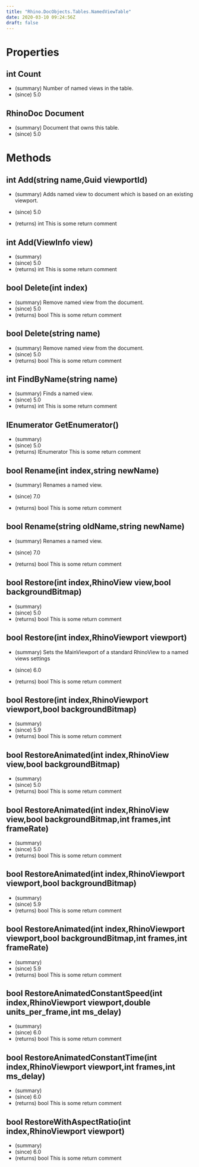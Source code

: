 ```yaml
---
title: "Rhino.DocObjects.Tables.NamedViewTable"
date: 2020-03-10 09:24:56Z
draft: false
---
```


# Properties
## int Count
- (summary) Number of named views in the table.
- (since) 5.0
## RhinoDoc Document
- (summary) Document that owns this table.
- (since) 5.0
# Methods
## int Add(string name,Guid viewportId)
- (summary) 
     Adds named view to document which is based on an existing viewport.
     
- (since) 5.0
- (returns) int This is some return comment
## int Add(ViewInfo view)
- (summary) 
- (since) 5.0
- (returns) int This is some return comment
## bool Delete(int index)
- (summary) Remove named view from the document.
- (since) 5.0
- (returns) bool This is some return comment
## bool Delete(string name)
- (summary) Remove named view from the document.
- (since) 5.0
- (returns) bool This is some return comment
## int FindByName(string name)
- (summary) Finds a named view.
- (since) 5.0
- (returns) int This is some return comment
## IEnumerator<ViewInfo> GetEnumerator()
- (summary) 
- (since) 5.0
- (returns) IEnumerator<ViewInfo> This is some return comment
## bool Rename(int index,string newName)
- (summary) 
     Renames a named view.
     
- (since) 7.0
- (returns) bool This is some return comment
## bool Rename(string oldName,string newName)
- (summary) 
     Renames a named view.
     
- (since) 7.0
- (returns) bool This is some return comment
## bool Restore(int index,RhinoView view,bool backgroundBitmap)
- (summary) 
- (since) 5.0
- (returns) bool This is some return comment
## bool Restore(int index,RhinoViewport viewport)
- (summary) 
     Sets the MainViewport of a standard RhinoView to a named views settings
     
- (since) 6.0
- (returns) bool This is some return comment
## bool Restore(int index,RhinoViewport viewport,bool backgroundBitmap)
- (summary) 
- (since) 5.9
- (returns) bool This is some return comment
## bool RestoreAnimated(int index,RhinoView view,bool backgroundBitmap)
- (summary) 
- (since) 5.0
- (returns) bool This is some return comment
## bool RestoreAnimated(int index,RhinoView view,bool backgroundBitmap,int frames,int frameRate)
- (summary) 
- (since) 5.0
- (returns) bool This is some return comment
## bool RestoreAnimated(int index,RhinoViewport viewport,bool backgroundBitmap)
- (summary) 
- (since) 5.9
- (returns) bool This is some return comment
## bool RestoreAnimated(int index,RhinoViewport viewport,bool backgroundBitmap,int frames,int frameRate)
- (summary) 
- (since) 5.9
- (returns) bool This is some return comment
## bool RestoreAnimatedConstantSpeed(int index,RhinoViewport viewport,double units_per_frame,int ms_delay)
- (summary) 
- (since) 6.0
- (returns) bool This is some return comment
## bool RestoreAnimatedConstantTime(int index,RhinoViewport viewport,int frames,int ms_delay)
- (summary) 
- (since) 6.0
- (returns) bool This is some return comment
## bool RestoreWithAspectRatio(int index,RhinoViewport viewport)
- (summary) 
- (since) 6.0
- (returns) bool This is some return comment
